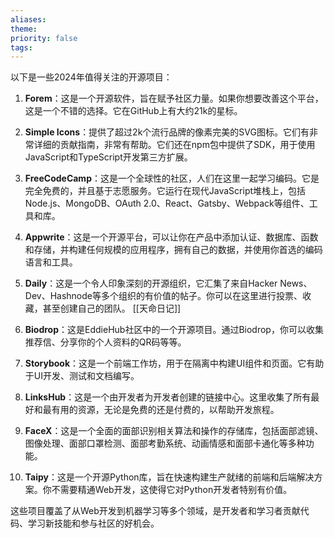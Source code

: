 ```yaml
---
aliases: 
theme: 
priority: false
tags:
---
```

以下是一些2024年值得关注的开源项目：

1. **Forem**：这是一个开源软件，旨在赋予社区力量。如果你想要改善这个平台，这是一个不错的选择。它在GitHub上有大约21k的星标。
    
2. **Simple Icons**：提供了超过2k个流行品牌的像素完美的SVG图标。它们有非常详细的贡献指南，非常有帮助。它们还在npm包中提供了SDK，用于使用JavaScript和TypeScript开发第三方扩展。
    
3. **FreeCodeCamp**：这是一个全球性的社区，人们在这里一起学习编码。它是完全免费的，并且基于志愿服务。它运行在现代JavaScript堆栈上，包括Node.js、MongoDB、OAuth 2.0、React、Gatsby、Webpack等组件、工具和库。
    
4. **Appwrite**：这是一个开源平台，可以让你在产品中添加认证、数据库、函数和存储，并构建任何规模的应用程序，拥有自己的数据，并使用你首选的编码语言和工具。
    
5. **Daily**：这是一个令人印象深刻的开源组织，它汇集了来自Hacker News、Dev、Hashnode等多个组织的有价值的帖子。你可以在这里进行投票、收藏，甚至创建自己的团队。
    [[天命日记]]
6. **Biodrop**：这是EddieHub社区中的一个开源项目。通过Biodrop，你可以收集推荐信、分享你的个人资料的QR码等等。
    
7. **Storybook**：这是一个前端工作坊，用于在隔离中构建UI组件和页面。它有助于UI开发、测试和文档编写。
    
8. **LinksHub**：这是一个由开发者为开发者创建的链接中心。这里收集了所有最好和最有用的资源，无论是免费的还是付费的，以帮助开发旅程。
    
9. **FaceX**：这是一个全面的面部识别相关算法和操作的存储库，包括面部滤镜、图像处理、面部口罩检测、面部考勤系统、动画情感和面部卡通化等多种功能。
    
10. **Taipy**：这是一个开源Python库，旨在快速构建生产就绪的前端和后端解决方案。你不需要精通Web开发，这使得它对Python开发者特别有价值。
    

这些项目覆盖了从Web开发到机器学习等多个领域，是开发者和学习者贡献代码、学习新技能和参与社区的好机会。
